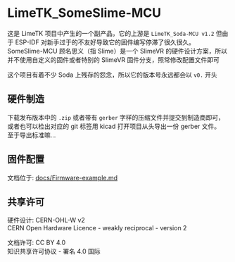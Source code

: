 # LimeTK_SomeSlime-MCU

这是 LimeTK 项目中产生的一个副产品，它的上游是 `LimeTK_Soda-MCU v1.2` 但由于 ESP-IDF 对新手过于的不友好导致它的固件编写停滞了很久很久。\
SomeSlime-MCU 顾名思义（指 Slime）是一个 SlimeVR 的硬件设计方案，所以并不使用自定义的固件或者特别的 SlimeVR 固件分支，照常修改配置文件即可

这个项目有着不少 Soda 上残存的怨念，所以它的版本号永远都会以 `v0.` 开头

## 硬件制造

下载发布版本中的 `.zip` 或者带有 `gerber` 字样的压缩文件并提交到制造商即可，或者也可以检出对应的 git 标签用 kicad 打开项目从头导出一份 gerber 文件。\
至于导出标准嘛...

## 固件配置

文档位于: [docs/Firmware-example.md](docs/Firmware-example.md)

## 共享许可

硬件设计: CERN-OHL-W v2\
CERN Open Hardware Licence - weakly reciprocal - version 2

文档许可: CC BY 4.0\
知识共享许可协议 - 署名 4.0 国际
